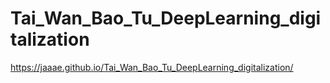 # Tai_Wan_Bao_Tu_DeepLearning_digitalization

https://jaaae.github.io/Tai_Wan_Bao_Tu_DeepLearning_digitalization/
